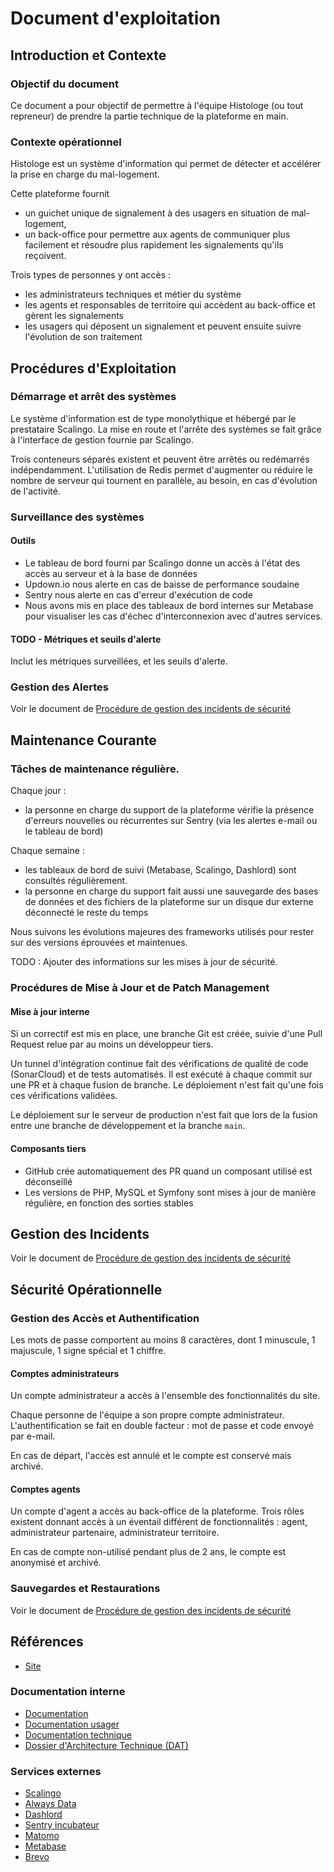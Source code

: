 # Document d'exploitation

## Introduction et Contexte

### Objectif du document
Ce document a pour objectif de permettre à l'équipe Histologe (ou tout repreneur) de prendre la partie technique de la plateforme en main.

### Contexte opérationnel
Histologe est un système d'information qui permet de détecter et accélérer la prise en charge du mal-logement.

Cette plateforme fournit 
- un guichet unique de signalement à des usagers en situation de mal-logement,
- un back-office pour permettre aux agents de communiquer plus facilement et résoudre plus rapidement les signalements qu'ils reçoivent.

Trois types de personnes y ont accès :
- les administrateurs techniques et métier du système
- les agents et responsables de territoire qui accèdent au back-office et gèrent les signalements
- les usagers qui déposent un signalement et peuvent ensuite suivre l'évolution de son traitement

## Procédures d'Exploitation

### Démarrage et arrêt des systèmes
Le système d'information est de type monolythique et hébergé par le prestataire Scalingo.
La mise en route et l'arrête des systèmes se fait grâce à l'interface de gestion fournie par Scalingo.

Trois conteneurs séparés existent et peuvent être arrêtés ou redémarrés indépendamment.
L'utilisation de Redis permet d'augmenter ou réduire le nombre de serveur qui tournent en parallèle, au besoin, en cas d'évolution de l'activité.

### Surveillance des systèmes

#### Outils
- Le tableau de bord fourni par Scalingo donne un accès à l'état des accès au serveur et à la base de données
- Updown.io nous alerte en cas de baisse de performance soudaine
- Sentry nous alerte en cas d'erreur d'exécution de code
- Nous avons mis en place des tableaux de bord internes sur Metabase pour visualiser les cas d'échec d'interconnexion avec d'autres services.

#### TODO - Métriques et seuils d'alerte
Inclut les métriques surveillées, et les seuils d'alerte.

### Gestion des Alertes
Voir le document de [Procédure de gestion des incidents de sécurité](https://github.com/MTES-MCT/histologe/wiki/Gestion-des-incidents-de-s%C3%A9curit%C3%A9)

## Maintenance Courante

### Tâches de maintenance régulière.
Chaque jour :
- la personne en charge du support de la plateforme vérifie la présence d'erreurs nouvelles ou récurrentes sur Sentry (via les alertes e-mail ou le tableau de bord)

Chaque semaine :
- les tableaux de bord de suivi (Metabase, Scalingo, Dashlord) sont consultés régulièrement.
- la personne en charge du support fait aussi une sauvegarde des bases de données et des fichiers de la plateforme sur un disque dur externe déconnecté le reste du temps

Nous suivons les évolutions majeures des frameworks utilisés pour rester sur des versions éprouvées et maintenues.

TODO : Ajouter des informations sur les mises à jour de sécurité.

### Procédures de Mise à Jour et de Patch Management

#### Mise à jour interne
Si un correctif est mis en place, une branche Git est créée, suivie d'une Pull Request relue par au moins un développeur tiers.

Un tunnel d'intégration continue fait des vérifications de qualité de code (SonarCloud) et de tests automatisés. Il est exécuté à chaque commit sur une PR et à chaque fusion de branche. Le déploiement n'est fait qu'une fois ces vérifications validées.

Le déploiement sur le serveur de production n'est fait que lors de la fusion entre une branche de développement et la branche `main`.

#### Composants tiers
- GitHub crée automatiquement des PR quand un composant utilisé est déconseillé
- Les versions de PHP, MySQL et Symfony sont mises à jour de manière régulière, en fonction des sorties stables

## Gestion des Incidents
Voir le document de [Procédure de gestion des incidents de sécurité](https://github.com/MTES-MCT/histologe/wiki/Gestion-des-incidents-de-s%C3%A9curit%C3%A9)

## Sécurité Opérationnelle

### Gestion des Accès et Authentification
Les mots de passe comportent au moins 8 caractères, dont 1 minuscule, 1 majuscule, 1 signe spécial et 1 chiffre.

#### Comptes administrateurs
Un compte administrateur a accès à l'ensemble des fonctionnalités du site.

Chaque personne de l'équipe a son propre compte administrateur. L'authentification se fait en double facteur : mot de passe et code envoyé par e-mail.

En cas de départ, l'accès est annulé et le compte est conservé mais archivé.

#### Comptes agents
Un compte d'agent a accès au back-office de la plateforme.
Trois rôles existent donnant accès à un éventail différent de fonctionnalités : agent, administrateur partenaire, administrateur territoire.

En cas de compte non-utilisé pendant plus de 2 ans, le compte est anonymisé et archivé.

### Sauvegardes et Restaurations
Voir le document de [Procédure de gestion des incidents de sécurité](https://github.com/MTES-MCT/histologe/wiki/Gestion-des-incidents-de-s%C3%A9curit%C3%A9)

## Références

- [Site](https://histologe.beta.gouv.fr/)

### Documentation interne
- [Documentation](https://github.com/MTES-MCT/histologe/wiki/)
- [Documentation usager](https://documentation.histologe.beta.gouv.fr/)
- [Documentation technique](../README.md)
- [Dossier d'Architecture Technique (DAT)](./ARCHITECTURE.md)

### Services externes
- [Scalingo](https://dashboard.scalingo.com/)
- [Always Data](https://admin.alwaysdata.com/user/)
- [Dashlord](http://dashlord.mte.incubateur.net/url/histologe-beta-gouv-fr/)
- [Sentry incubateur](https://sentry.incubateur.net/)
- [Matomo](https://histologe.matomo.cloud/)
- [Metabase](https://histologe-metabase.osc-fr1.scalingo.io/)
- [Brevo](https://app.brevo.com/)
